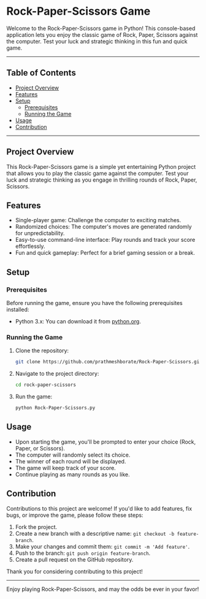# Rock-Paper-Scissors Game

Welcome to the Rock-Paper-Scissors game in Python! This console-based application lets you enjoy the classic game of Rock, Paper, Scissors against the computer. Test your luck and strategic thinking in this fun and quick game.

---

## Table of Contents

- [Project Overview](#project-overview)
- [Features](#features)
- [Setup](#setup)
  - [Prerequisites](#prerequisites)
  - [Running the Game](#running-the-game)
- [Usage](#usage)
- [Contribution](#contribution)

---

## Project Overview

This Rock-Paper-Scissors game is a simple yet entertaining Python project that allows you to play the classic game against the computer. Test your luck and strategic thinking as you engage in thrilling rounds of Rock, Paper, Scissors.

## Features

- Single-player game: Challenge the computer to exciting matches.
- Randomized choices: The computer's moves are generated randomly for unpredictability.
- Easy-to-use command-line interface: Play rounds and track your score effortlessly.
- Fun and quick gameplay: Perfect for a brief gaming session or a break.

## Setup

### Prerequisites

Before running the game, ensure you have the following prerequisites installed:

- Python 3.x: You can download it from [python.org](https://www.python.org/downloads/).

### Running the Game

1. Clone the repository:

   ```bash
   git clone https://github.com/prathmeshborate/Rock-Paper-Scissors.git
   ```

2. Navigate to the project directory:

   ```bash
   cd rock-paper-scissors
   ```

3. Run the game:

   ```bash
   python Rock-Paper-Scissors.py
   ```

## Usage

- Upon starting the game, you'll be prompted to enter your choice (Rock, Paper, or Scissors).
- The computer will randomly select its choice.
- The winner of each round will be displayed.
- The game will keep track of your score.
- Continue playing as many rounds as you like.

## Contribution

Contributions to this project are welcome! If you'd like to add features, fix bugs, or improve the game, please follow these steps:

1. Fork the project.
2. Create a new branch with a descriptive name: `git checkout -b feature-branch`.
3. Make your changes and commit them: `git commit -m 'Add feature'`.
4. Push to the branch: `git push origin feature-branch`.
5. Create a pull request on the GitHub repository.

Thank you for considering contributing to this project!

---

Enjoy playing Rock-Paper-Scissors, and may the odds be ever in your favor!
